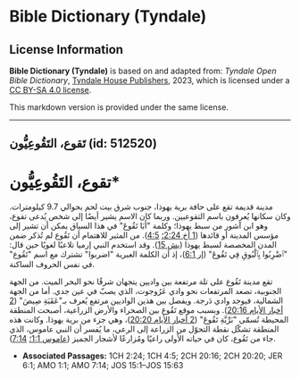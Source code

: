 # Bible Dictionary (Tyndale)

## License Information

**Bible Dictionary (Tyndale)** is based on and adapted from: _Tyndale Open Bible Dictionary_, [Tyndale House Publishers](https://tyndaleopenresources.com/), 2023, which is licensed under a [CC BY-SA 4.0 license](https://creativecommons.org/licenses/by-sa/4.0/legalcode.en).

This markdown version is provided under the same license.



--------------------------------

## تَقوع، التَقُوعِيُّون (id: 512520)

تقوع، التَقُوعِيُّون\*
======================

مدينة قديمة تقع على حافة برية يهوذا، جنوب شرق بيت لحم بحوالي 9\.7 كيلومترات. وكان سكانها يُعرفون باسم التقوعيين. وربما كان الاسم يشير أيضًا إلى شخص يُدعى تقوع، وهو ابن آشور من سبط يهوذا؛ وكلمة "أَبَا تَقُوعَ" في هذا السياق يمكن أن تشير إلى مؤسس المدينة أو قائدها ([1 أخ 2:24؛](https://ref.ly/1Chr2:24) [4:5](https://ref.ly/1Chr4:5)). من المثير للاهتمام أن تَقُوع لم تُذكر ضمن المدن المخصصة لسبط يهوذا ([يش 15](https://ref.ly/Josh15:1-Josh15:63)). وقد استخدم النبي إرميا تلاعبًا لغويًا حين قال: "ٱضْرِبُوا بِٱلْبُوقِ فِي تَقُوعَ" ([إر 6:1](https://ref.ly/Jer6:1))، إذ أن الكلمة العبرية "اضربوا" تشترك مع اسم "تَقُوع" في نفس الحروف الساكنة.

تقع مدينة تَقُوع على تلة مرتفعة بين واديين يتجهان شرقًا نحو البحر الميت. من الجهة الجنوبية، تصعد المرتفعات نحو وادي عَرُوجوت، الذي يصبّ في عين جدي. أما من الجهة الشمالية، فيوجد وادي دَرجة. ويفصل بين هذين الواديين مرتفع يُعرف بـ"عَقَبَةِ صِيصَ" ([2 أخبار الأيام 20:16](https://ref.ly/2Chr20:16)). وبسبب موقع تَقُوع بين الصحراء والأرض الزراعية، أصبحت المنطقة المحيطة تُسمّى "بَرِّيَّةِ تَقُوعَ" ([2 أخبار الأيام 20:20](https://ref.ly/2Chr20:20))، وهي جزء من برية يهوذا. وكانت هذه المنطقة تشكّل نقطة التحوّل من الزراعة إلى الرعي، ما يُفسر أن النبي عاموس، الذي جاء من تَقُوع، كان في حياته الأولى راعيًا ومُزارعًا لأشجار الجميز ([عاموس 1:1؛](https://ref.ly/Amos1:1) [7:14](https://ref.ly/Amos7:14)).

* **Associated Passages:** 1CH 2:24; 1CH 4:5; 2CH 20:16; 2CH 20:20; JER 6:1; AMO 1:1; AMO 7:14; JOS 15:1–JOS 15:63

